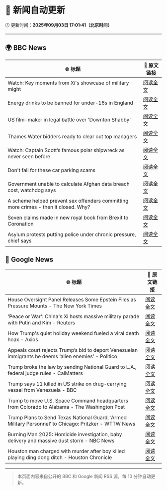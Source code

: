 # 🧠 新闻自动更新

🕒 更新时间：**2025年09月03日 17:01:41（北京时间）**

---

## 🌍 BBC News

| 🌐 标题 | 🔗 原文链接 |
|--------|-------------|
| Watch: Key moments from Xi's showcase of military might | [阅读全文](https://www.bbc.com/news/videos/c62n2mm6ngjo?at_medium=RSS&at_campaign=rss) |
| Energy drinks to be banned for under-16s in England | [阅读全文](https://www.bbc.com/news/articles/c707074qdnko?at_medium=RSS&at_campaign=rss) |
| US film-maker in legal battle over 'Downton Shabby' | [阅读全文](https://www.bbc.com/news/articles/cr4ey262365o?at_medium=RSS&at_campaign=rss) |
| Thames Water bidders ready to clear out top managers | [阅读全文](https://www.bbc.com/news/articles/cp8z8djjml5o?at_medium=RSS&at_campaign=rss) |
| Watch: Captain Scott’s famous polar shipwreck as never seen before | [阅读全文](https://www.bbc.com/news/articles/cpwyvyqkx9yo?at_medium=RSS&at_campaign=rss) |
| Don't fall for these car parking scams | [阅读全文](https://www.bbc.com/news/articles/cn8438ngpe1o?at_medium=RSS&at_campaign=rss) |
| Government unable to calculate Afghan data breach cost, watchdog says | [阅读全文](https://www.bbc.com/news/articles/cm2k25dx1z3o?at_medium=RSS&at_campaign=rss) |
| A scheme helped prevent sex offenders committing more crimes - then it closed. Why? | [阅读全文](https://www.bbc.com/news/articles/cgqnqzkg83jo?at_medium=RSS&at_campaign=rss) |
| Seven claims made in new royal book from Brexit to Coronation | [阅读全文](https://www.bbc.com/news/articles/c78z84d3gdgo?at_medium=RSS&at_campaign=rss) |
| Asylum protests putting police under chronic pressure, chief says | [阅读全文](https://www.bbc.com/news/articles/c6272r550w3o?at_medium=RSS&at_campaign=rss) |

## 📰 Google News

| 🌐 标题 | 🔗 原文链接 |
|--------|-------------|
| House Oversight Panel Releases Some Epstein Files as Pressure Mounts - The New York Times | [阅读全文](https://news.google.com/rss/articles/CBMikwFBVV95cUxNc2VkQWtKYXRUa282WWFEZmxlM0FabHBnS1M1YXotcEFISHNHTVlLTDVFMHlvWjhNb1BXOG5MQnBVNHFmUmUwVUtsNldOYVhwRHhZMjR3bGthY3NaeTJ6aHBrYWNQNG93QmhSdWtzSVFmOU9HcXdXb1d2VnJkRXdXRWJSdFdCN1k2angzdXJSRENpQU0?oc=5) |
| 'Peace or War': China's Xi hosts massive military parade with Putin and Kim - Reuters | [阅读全文](https://news.google.com/rss/articles/CBMitgFBVV95cUxNdTVkWE43R0t2anBUWm1ZU1RIYUFGLWMtVUYyOW91ektCbFcxV216a0xJaURYZzROeTlOWnprSVIyYzY4dXItbnJFV3JVZHhVWEhEUXUwNnJORnhyM0xWSXdQNWE0UEJhTkt3S1JiZmd1cF8zTGppdXU3QnVHdGdQZzBCNTZlVWhKd2o0Rkcwc0s5TmQzczNhWGlrSlRzOHhPelpZX29kTzZEWmVaR3U4NlZNWWpJdw?oc=5) |
| How Trump's quiet holiday weekend fueled a viral death hoax - Axios | [阅读全文](https://news.google.com/rss/articles/CBMie0FVX3lxTE50OUE1ZFF2ZVlmYkR4MncxeVBiazAxUlUxNUhlZFo4ZEV5ampFMzR0bXNBbzdFNVNWRElNV3I5aHVVM0tYVTZIaG1fSnNobTByNi02a01PaHJleG9MSzFoNlBMNnBBY3M5WnM3azFiajZ2VExXa1ZfWFIwdw?oc=5) |
| Appeals court rejects Trump’s bid to deport Venezuelan immigrants he deems ‘alien enemies’ - Politico | [阅读全文](https://news.google.com/rss/articles/CBMilAFBVV95cUxPRG5pVThRc3VOdzhyT1RoZk1pNWhFbDhIRmdzSWwxRW5hQ1ozX0p1ZG4yVHRBYXBkRmk1Yk1relJJanh4TmFMbVJEbnptcGZoZlF3c3dDblRpOUtOaUtrN05VOUVuQ2EzZEIwSnpqSkRkamd3MG93ZnJhN0gwOUpvc2x1LW05Q1R4YW5ZRDhFWWl6TFd1?oc=5) |
| Trump broke the law by sending National Guard to L.A., federal judge rules - CalMatters | [阅读全文](https://news.google.com/rss/articles/CBMiggFBVV95cUxNaWlPNDZ3aElJcjZYNHhpVnNlOEQzVTcxVlRMVEw5M3g0RnBIenZrRlR3eHBpM3Y2WG5YckJEaEZiZVVzcWg5X0daRXZqOExBbHlVZER3V0k2YlVMQnJTOThMeDlyNElodDAwTDlPMWh5bFZ6dWw4Yk1yT2o4WnlBYlRR?oc=5) |
| Trump says 11 killed in US strike on drug-carrying vessel from Venezuela - BBC | [阅读全文](https://news.google.com/rss/articles/CBMiWkFVX3lxTE1fcm9jNDJTeGhaczhWTERVakoyQ1UzSlhDakh5aXhDMzF3Wl8zQW1jZUY4cU42dlN5aER4X1NoNUYyMDM1anJfeG5sQWtfTThTdEpielRxSFpJd9IBX0FVX3lxTFBOSmV1RmVpVFJpOXB4aWxubUhmc29CN1FnVUFEck5keURrUzJwWmpKemZzR0xXbVI5NElGV0tuUGYwdXV4d3daNkJJZFVNUWpXRWdWeElVcmtIc0xkbDhB?oc=5) |
| Trump to move U.S. Space Command headquarters from Colorado to Alabama - The Washington Post | [阅读全文](https://news.google.com/rss/articles/CBMikgFBVV95cUxOYTJERXFfRmJyS0NBS25ua3VBTFlwRElKaFYzODFidkZYRmRnSW1IbGhWTW14d0lVNWtVbHN0RXFlaTRYZnBhVkdnR2ZxclNLSkZYdC1WOXpBSG1qM1FOTHJsWnlpVXFMaF9GYVhQOXFNVFA4YkcybDlodnZhY0xJSHU2ZUZtaFFRYUhCUkNhTGNHdw?oc=5) |
| Trump Plans to Send Texas National Guard, ‘Armed Military Personnel’ to Chicago: Pritzker - WTTW News | [阅读全文](https://news.google.com/rss/articles/CBMisgFBVV95cUxQT0U5Sm9kSFFVSlRHWWt0c04zdk1wM2VJUmdWVVBrdWxuLTlKNGRfczQtZndpSVdQVG5CeTBkTnJnRFZ6b0JDU0sxRFB5eW1QMVpnbFRNRnhjTnZQWklEUmo0ZFNFOWxtcUtYY280dmdiMDFMSVRhRVZOWUlOMU85cEduRlRGY3pVeDZjb3llcGhfa3JYWUMwLWNCZXJ4YTZ6emk4cTZaVkFCSXlya1lQSVJ3?oc=5) |
| Burning Man 2025: Homicide investigation, baby delivery and massive dust storm - NBC News | [阅读全文](https://news.google.com/rss/articles/CBMizwFBVV95cUxPT2ZSXzlycks4ZXZidHNyX1RKSENRNm5STThzSlNoXzFkSkYtczF2RDkzVGJnTmZ3clZ6Sy1SbkNpRktRQUZXV04yX3dtMnY0RVFaTFdUUi1lSEh0aHBpeTNkUGphMHJnVU9YdXZ0bE5YU0FjNU9hblRDMkZ3QUNnM2tVdHVKR0NxNW5CdjNZS1RFYUxHSExsMEw2Y18yQmtSTFdFbWROVnhyQjdwaFBfQmxseEFtVkpfdFJNMG5LYUlKdkJJbjl0V2tDdFYzZ2fSAVZBVV95cUxOUVRieFFrbHJFX1hCNDZCUW9rVTNlWGJpZjZ4VVlQOTJVUE9SckNSazdPdWpDNmNqejd2b2FWcW5fR28tLVhlZmsxdlhOaGFWSndHdlBkdw?oc=5) |
| Houston man charged with murder after boy killed playing ding dong ditch - Houston Chronicle | [阅读全文](https://news.google.com/rss/articles/CBMisgFBVV95cUxPNEZiMTY2SGNsTDNVUXJxQ2pVVEl2cE42T0VqVmNwd3g3bWFnSWloRE9nNmtQNXl4c09mZWpUMlZvQ3NUcFhJUmJiNnliejZNMy1tS2FEbDBhR1V5WXpzUlJRalp4OGxEQks4ZTd6VktUT0thM1J4QzlTNGZfY2NQNDJjbUZ0YV96ZlRGbnk0cXVzUGJzR3NoYjRtV240dUVLR3hGZ0txUjJHNjgydzQ5ZmF3?oc=5) |

---
> 本页面内容来自公开的 BBC 和 Google 新闻 RSS 源，每 10 分钟自动更新。